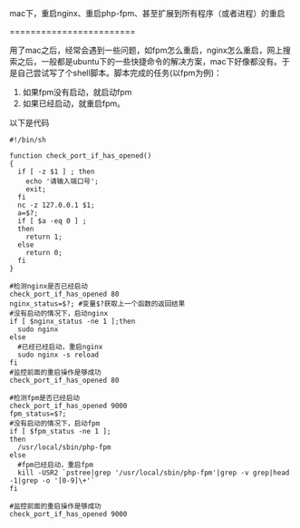 mac下，重启nginx、重启php-fpm、甚至扩展到所有程序（或者进程）的重启

========================

用了mac之后，经常会遇到一些问题，如fpm怎么重启，nginx怎么重启，网上搜索之后，一般都是ubuntu下的一些快捷命令的解决方案，mac下好像都没有。于是自己尝试写了个shell脚本。脚本完成的任务(以fpm为例)：

1. 如果fpm没有启动，就启动fpm
2. 如果已经启动，就重启fpm。

以下是代码

```
#!/bin/sh

function check_port_if_has_opened()
{
  if [ -z $1 ] ; then
    echo '请输入端口号';
    exit;
  fi
  nc -z 127.0.0.1 $1;
  a=$?;
  if [ $a -eq 0 ] ;
  then
    return 1;
  else
    return 0;
  fi
}

#检测nginx是否已经启动
check_port_if_has_opened 80
nginx_status=$?; #变量$?获取上一个函数的返回结果
#没有启动的情况下，启动nginx
if [ $nginx_status -ne 1 ];then
  sudo nginx
else
  #已经已经启动，重启nginx
  sudo nginx -s reload
fi
#监控前面的重启操作是够成功
check_port_if_has_opened 80

#检测fpm是否已经启动
check_port_if_has_opened 9000
fpm_status=$?;
#没有启动的情况下，启动fpm
if [ $fpm_status -ne 1 ];
then
  /usr/local/sbin/php-fpm
else
  #fpm已经启动，重启fpm
  kill -USR2 `pstree|grep '/usr/local/sbin/php-fpm'|grep -v grep|head -1|grep -o '[0-9]\+'`
fi

#监控前面的重启操作是够成功
check_port_if_has_opened 9000
```
	


